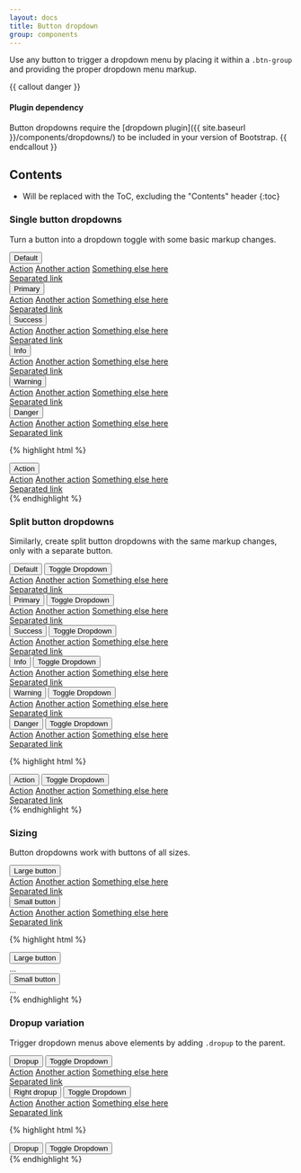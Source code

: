```yaml
---
layout: docs
title: Button dropdown
group: components
---
```


Use any button to trigger a dropdown menu by placing it within a `.btn-group` and providing the proper dropdown menu markup.

{{ callout danger }}
#### Plugin dependency

Button dropdowns require the [dropdown plugin]({{ site.baseurl }}/components/dropdowns/) to be included in your version of Bootstrap.
{{ endcallout }}

## Contents

* Will be replaced with the ToC, excluding the "Contents" header
{:toc}

### Single button dropdowns

Turn a button into a dropdown toggle with some basic markup changes.

<div class="bd-example">
  <div class="btn-group">
    <button type="button" class="btn btn-secondary dropdown-toggle" data-toggle="dropdown" aria-haspopup="true" aria-expanded="false">Default</button>
    <div class="dropdown-menu">
      <a class="dropdown-item" href="#">Action</a>
      <a class="dropdown-item" href="#">Another action</a>
      <a class="dropdown-item" href="#">Something else here</a>
      <div class="dropdown-divider"></div>
      <a class="dropdown-item" href="#">Separated link</a>
    </div>
  </div><!-- /btn-group -->
  <div class="btn-group">
    <button type="button" class="btn btn-primary dropdown-toggle" data-toggle="dropdown" aria-haspopup="true" aria-expanded="false">Primary</button>
    <div class="dropdown-menu">
      <a class="dropdown-item" href="#">Action</a>
      <a class="dropdown-item" href="#">Another action</a>
      <a class="dropdown-item" href="#">Something else here</a>
      <div class="dropdown-divider"></div>
      <a class="dropdown-item" href="#">Separated link</a>
    </div>
  </div><!-- /btn-group -->
  <div class="btn-group">
    <button type="button" class="btn btn-success dropdown-toggle" data-toggle="dropdown" aria-haspopup="true" aria-expanded="false">Success</button>
    <div class="dropdown-menu">
      <a class="dropdown-item" href="#">Action</a>
      <a class="dropdown-item" href="#">Another action</a>
      <a class="dropdown-item" href="#">Something else here</a>
      <div class="dropdown-divider"></div>
      <a class="dropdown-item" href="#">Separated link</a>
    </div>
  </div><!-- /btn-group -->
  <div class="btn-group">
    <button type="button" class="btn btn-info dropdown-toggle" data-toggle="dropdown" aria-haspopup="true" aria-expanded="false">Info</button>
    <div class="dropdown-menu">
      <a class="dropdown-item" href="#">Action</a>
      <a class="dropdown-item" href="#">Another action</a>
      <a class="dropdown-item" href="#">Something else here</a>
      <div class="dropdown-divider"></div>
      <a class="dropdown-item" href="#">Separated link</a>
    </div>
  </div><!-- /btn-group -->
  <div class="btn-group">
    <button type="button" class="btn btn-warning dropdown-toggle" data-toggle="dropdown" aria-haspopup="true" aria-expanded="false">Warning</button>
    <div class="dropdown-menu">
      <a class="dropdown-item" href="#">Action</a>
      <a class="dropdown-item" href="#">Another action</a>
      <a class="dropdown-item" href="#">Something else here</a>
      <div class="dropdown-divider"></div>
      <a class="dropdown-item" href="#">Separated link</a>
    </div>
  </div><!-- /btn-group -->
  <div class="btn-group">
    <button type="button" class="btn btn-danger dropdown-toggle" data-toggle="dropdown" aria-haspopup="true" aria-expanded="false">Danger</button>
    <div class="dropdown-menu">
      <a class="dropdown-item" href="#">Action</a>
      <a class="dropdown-item" href="#">Another action</a>
      <a class="dropdown-item" href="#">Something else here</a>
      <div class="dropdown-divider"></div>
      <a class="dropdown-item" href="#">Separated link</a>
    </div>
  </div><!-- /btn-group -->
</div>

{% highlight html %}
<!-- Single button -->
<div class="btn-group">
  <button type="button" class="btn btn-secondary dropdown-toggle" data-toggle="dropdown" aria-haspopup="true" aria-expanded="false">
    Action
  </button>
  <div class="dropdown-menu">
    <a class="dropdown-item" href="#">Action</a>
    <a class="dropdown-item" href="#">Another action</a>
    <a class="dropdown-item" href="#">Something else here</a>
    <div class="dropdown-divider"></div>
    <a class="dropdown-item" href="#">Separated link</a>
  </div>
</div>
{% endhighlight %}

### Split button dropdowns

Similarly, create split button dropdowns with the same markup changes, only with a separate button.

<div class="bd-example">
  <div class="btn-group">
    <button type="button" class="btn btn-secondary">Default</button>
    <button type="button" class="btn btn-secondary dropdown-toggle" data-toggle="dropdown" aria-haspopup="true" aria-expanded="false">
      <span class="sr-only">Toggle Dropdown</span>
    </button>
    <div class="dropdown-menu">
      <a class="dropdown-item" href="#">Action</a>
      <a class="dropdown-item" href="#">Another action</a>
      <a class="dropdown-item" href="#">Something else here</a>
      <div class="dropdown-divider"></div>
      <a class="dropdown-item" href="#">Separated link</a>
    </div>
  </div><!-- /btn-group -->
  <div class="btn-group">
    <button type="button" class="btn btn-primary">Primary</button>
    <button type="button" class="btn btn-primary dropdown-toggle" data-toggle="dropdown" aria-haspopup="true" aria-expanded="false">
      <span class="sr-only">Toggle Dropdown</span>
    </button>
    <div class="dropdown-menu">
      <a class="dropdown-item" href="#">Action</a>
      <a class="dropdown-item" href="#">Another action</a>
      <a class="dropdown-item" href="#">Something else here</a>
      <div class="dropdown-divider"></div>
      <a class="dropdown-item" href="#">Separated link</a>
    </div>
  </div><!-- /btn-group -->
  <div class="btn-group">
    <button type="button" class="btn btn-success">Success</button>
    <button type="button" class="btn btn-success dropdown-toggle" data-toggle="dropdown" aria-haspopup="true" aria-expanded="false">
      <span class="sr-only">Toggle Dropdown</span>
    </button>
    <div class="dropdown-menu">
      <a class="dropdown-item" href="#">Action</a>
      <a class="dropdown-item" href="#">Another action</a>
      <a class="dropdown-item" href="#">Something else here</a>
      <div class="dropdown-divider"></div>
      <a class="dropdown-item" href="#">Separated link</a>
    </div>
  </div><!-- /btn-group -->
  <div class="btn-group">
    <button type="button" class="btn btn-info">Info</button>
    <button type="button" class="btn btn-info dropdown-toggle" data-toggle="dropdown" aria-haspopup="true" aria-expanded="false">
      <span class="sr-only">Toggle Dropdown</span>
    </button>
    <div class="dropdown-menu">
      <a class="dropdown-item" href="#">Action</a>
      <a class="dropdown-item" href="#">Another action</a>
      <a class="dropdown-item" href="#">Something else here</a>
      <div class="dropdown-divider"></div>
      <a class="dropdown-item" href="#">Separated link</a>
    </div>
  </div><!-- /btn-group -->
  <div class="btn-group">
    <button type="button" class="btn btn-warning">Warning</button>
    <button type="button" class="btn btn-warning dropdown-toggle" data-toggle="dropdown" aria-haspopup="true" aria-expanded="false">
      <span class="sr-only">Toggle Dropdown</span>
    </button>
    <div class="dropdown-menu">
      <a class="dropdown-item" href="#">Action</a>
      <a class="dropdown-item" href="#">Another action</a>
      <a class="dropdown-item" href="#">Something else here</a>
      <div class="dropdown-divider"></div>
      <a class="dropdown-item" href="#">Separated link</a>
    </div>
  </div><!-- /btn-group -->
  <div class="btn-group">
    <button type="button" class="btn btn-danger">Danger</button>
    <button type="button" class="btn btn-danger dropdown-toggle" data-toggle="dropdown" aria-haspopup="true" aria-expanded="false">
      <span class="sr-only">Toggle Dropdown</span>
    </button>
    <div class="dropdown-menu">
      <a class="dropdown-item" href="#">Action</a>
      <a class="dropdown-item" href="#">Another action</a>
      <a class="dropdown-item" href="#">Something else here</a>
      <div class="dropdown-divider"></div>
      <a class="dropdown-item" href="#">Separated link</a>
    </div>
  </div><!-- /btn-group -->
</div>

{% highlight html %}
<!-- Split button -->
<div class="btn-group">
  <button type="button" class="btn btn-danger">Action</button>
  <button type="button" class="btn btn-danger dropdown-toggle" data-toggle="dropdown" aria-haspopup="true" aria-expanded="false">
    <span class="sr-only">Toggle Dropdown</span>
  </button>
  <div class="dropdown-menu">
    <a class="dropdown-item" href="#">Action</a>
    <a class="dropdown-item" href="#">Another action</a>
    <a class="dropdown-item" href="#">Something else here</a>
    <div class="dropdown-divider"></div>
    <a class="dropdown-item" href="#">Separated link</a>
  </div>
</div>
{% endhighlight %}

### Sizing

Button dropdowns work with buttons of all sizes.

<div class="bd-example">
  <div class="btn-toolbar" role="toolbar">
    <div class="btn-group">
      <button class="btn btn-secondary btn-lg dropdown-toggle" type="button" data-toggle="dropdown" aria-haspopup="true" aria-expanded="false">
        Large button
      </button>
      <div class="dropdown-menu">
        <a class="dropdown-item" href="#">Action</a>
        <a class="dropdown-item" href="#">Another action</a>
        <a class="dropdown-item" href="#">Something else here</a>
        <div class="dropdown-divider"></div>
        <a class="dropdown-item" href="#">Separated link</a>
      </div>
    </div><!-- /btn-group -->
  </div><!-- /btn-toolbar -->
  <div class="btn-toolbar" role="toolbar">
    <div class="btn-group">
      <button class="btn btn-secondary btn-sm dropdown-toggle" type="button" data-toggle="dropdown" aria-haspopup="true" aria-expanded="false">
        Small button
      </button>
      <div class="dropdown-menu">
        <a class="dropdown-item" href="#">Action</a>
        <a class="dropdown-item" href="#">Another action</a>
        <a class="dropdown-item" href="#">Something else here</a>
        <div class="dropdown-divider"></div>
        <a class="dropdown-item" href="#">Separated link</a>
      </div>
    </div><!-- /btn-group -->
  </div><!-- /btn-toolbar -->
</div><!-- /example -->

{% highlight html %}
<!-- Large button group -->
<div class="btn-group">
  <button class="btn btn-secondary btn-lg dropdown-toggle" type="button" data-toggle="dropdown" aria-haspopup="true" aria-expanded="false">
    Large button
  </button>
  <div class="dropdown-menu">
    ...
  </div>
</div>

<!-- Small button group -->
<div class="btn-group">
  <button class="btn btn-secondary btn-sm dropdown-toggle" type="button" data-toggle="dropdown" aria-haspopup="true" aria-expanded="false">
    Small button
  </button>
  <div class="dropdown-menu">
    ...
  </div>
</div>
{% endhighlight %}

### Dropup variation

Trigger dropdown menus above elements by adding `.dropup` to the parent.

<div class="bd-example">
  <div class="btn-toolbar" role="toolbar">
    <div class="btn-group dropup">
      <button type="button" class="btn btn-secondary">Dropup</button>
      <button type="button" class="btn btn-secondary dropdown-toggle" data-toggle="dropdown" aria-haspopup="true" aria-expanded="false">
        <span class="sr-only">Toggle Dropdown</span>
      </button>
      <div class="dropdown-menu">
        <a class="dropdown-item" href="#">Action</a>
        <a class="dropdown-item" href="#">Another action</a>
        <a class="dropdown-item" href="#">Something else here</a>
        <div class="dropdown-divider"></div>
        <a class="dropdown-item" href="#">Separated link</a>
      </div>
    </div><!-- /btn-group -->
    <div class="btn-group dropup">
      <button type="button" class="btn btn-primary">Right dropup</button>
      <button type="button" class="btn btn-primary dropdown-toggle" data-toggle="dropdown" aria-haspopup="true" aria-expanded="false">
        <span class="sr-only">Toggle Dropdown</span>
      </button>
      <div class="dropdown-menu dropdown-menu-right">
        <a class="dropdown-item" href="#">Action</a>
        <a class="dropdown-item" href="#">Another action</a>
        <a class="dropdown-item" href="#">Something else here</a>
        <div class="dropdown-divider"></div>
        <a class="dropdown-item" href="#">Separated link</a>
      </div>
    </div><!-- /btn-group -->
  </div>
</div>

{% highlight html %}
<div class="btn-group dropup">
  <button type="button" class="btn btn-secondary">Dropup</button>
  <button type="button" class="btn btn-secondary dropdown-toggle" data-toggle="dropdown" aria-haspopup="true" aria-expanded="false">
    <span class="sr-only">Toggle Dropdown</span>
  </button>
  <div class="dropdown-menu">
    <!-- Dropdown menu links -->
  </div>
</div>
{% endhighlight %}
